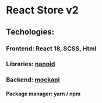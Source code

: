 # React Store v2

## Techologies:

### Frontend: React 18, SCSS, Html

### Libraries: [nanoid](https://yarnpkg.com/package/nanoid)

### Backend: [mockapi](https://mockapi.io/)

#### Package manager: yarn / npm
